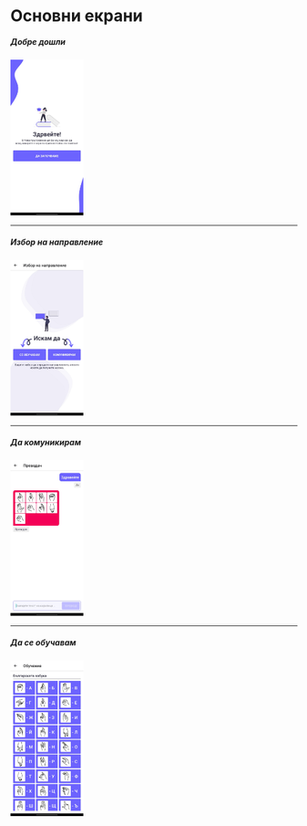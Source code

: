 # Основни екрани

##### Добре дошли
<img src="https://raw.githubusercontent.com/iamalinski/fmi-thesis/main/assets/docs/welcome.jpg" width="128"/>

------------

##### Избор на направление
<img src="https://raw.githubusercontent.com/iamalinski/fmi-thesis/main/assets/docs/chose.jpg" width="128"/>

------------

##### Да комуникирам
<img src="https://raw.githubusercontent.com/iamalinski/fmi-thesis/main/assets/docs/translate.jpg" width="128"/>

------------

##### Да се обучавам
<img src="https://raw.githubusercontent.com/iamalinski/fmi-thesis/main/assets/docs/learn.jpg" width="128"/>
